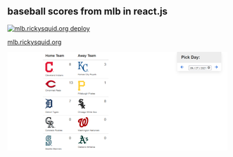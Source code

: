 ## baseball scores from mlb in react.js

[![mlb.rickysquid.org deploy](https://github.com/emgullufsen/bball-react/actions/workflows/master_bball-react.yml/badge.svg)](https://github.com/emgullufsen/bball-react/actions/workflows/master_bball-react.yml)

[mlb.rickysquid.org](https://mlb.rickysquid.org)

[![mlb live scoreboard](/public/images/bball-react-capture-r.PNG)](
    https://mlb.rickysquid.org
)
